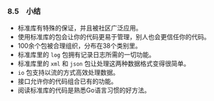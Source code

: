 ### 8.5　小结

+ 标准库有特殊的保证，并且被社区广泛应用。
+ 使用标准库的包会让你的代码更易于管理，别人也会更信任你的代码。
+ 100余个包被合理组织，分布在38个类别里。
+ 标准库里的 `log` 包拥有记录日志所需的一切功能。
+ 标准库里的 `xml` 和 `json` 包让处理这两种数据格式变得很简单。
+ `io` 包支持以流的方式高效处理数据。
+ 接口允许你的代码组合已有的功能。
+ 阅读标准库的代码是熟悉Go语言习惯的好方法。




